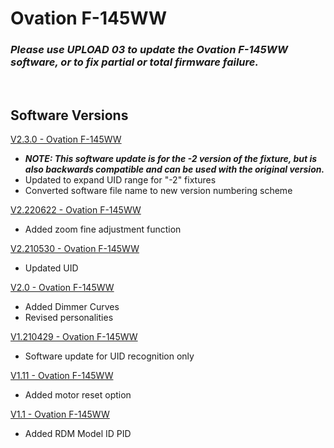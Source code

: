 # Ovation F-145WW

### ***Please use UPLOAD 03 to update the Ovation F-145WW software, or to fix partial or total firmware failure.***
&nbsp;

## Software Versions

[V2.3.0 - Ovation F-145WW](https://github.com/Chauvet-Pro/OVATIONF145WW/blob/9630b3af8f38121eecaca011bb86bf22cee14c74/firmware/V2.3.0.zip)
- ***NOTE: This software update is for the -2 version of the fixture, but is also backwards compatible and can be used with the original version.***
- Updated to expand UID range for "-2" fixtures
- Converted software file name to new version numbering scheme

[V2.220622 - Ovation F-145WW](https://github.com/Chauvet-Pro/OVATIONF145WW/blob/9630b3af8f38121eecaca011bb86bf22cee14c74/firmware/V2.220622.zip)
- Added zoom fine adjustment function

[V2.210530 - Ovation F-145WW](https://github.com/Chauvet-Pro/OVATIONF145WW/blob/9630b3af8f38121eecaca011bb86bf22cee14c74/firmware/V2.210530.zip)
- Updated UID

[V2.0 - Ovation F-145WW](https://github.com/Chauvet-Pro/OVATIONF145WW/blob/9630b3af8f38121eecaca011bb86bf22cee14c74/firmware/V2.0.zip)
- Added Dimmer Curves
- Revised personalities

[V1.210429 - Ovation F-145WW](https://github.com/Chauvet-Pro/OVATIONF145WW/blob/9630b3af8f38121eecaca011bb86bf22cee14c74/firmware/V1.210429.zip)
- Software update for UID recognition only

[V1.11 - Ovation F-145WW](https://github.com/Chauvet-Pro/OVATIONF145WW/blob/9630b3af8f38121eecaca011bb86bf22cee14c74/firmware/V1.11.zip)
- Added motor reset option

[V1.1 - Ovation F-145WW](https://github.com/Chauvet-Pro/OVATIONF145WW/blob/9630b3af8f38121eecaca011bb86bf22cee14c74/firmware/V1.1.zip)
- Added RDM Model ID PID
